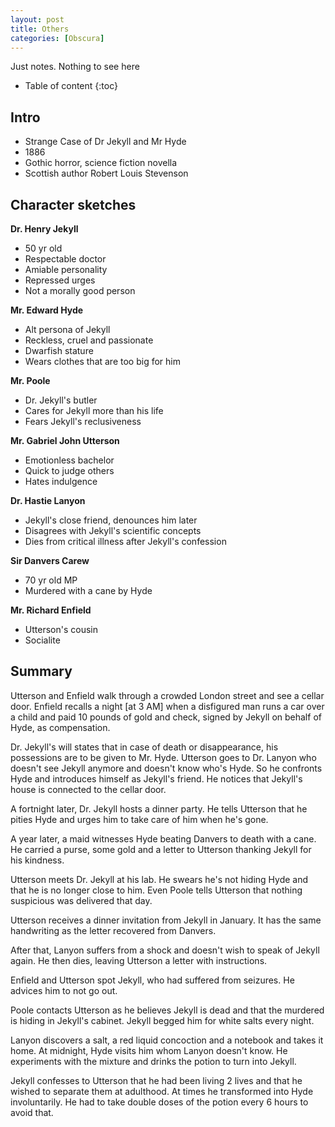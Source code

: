 ```yaml
---
layout: post
title: Others
categories: [Obscura]
---
```


Just notes. Nothing to see here

* Table of content
{:toc}

## Intro

- Strange Case of Dr Jekyll and Mr Hyde
- 1886
- Gothic horror, science fiction novella
- Scottish author Robert Louis Stevenson

## Character sketches

**Dr. Henry Jekyll**

- 50 yr old
- Respectable doctor
- Amiable personality
- Repressed urges
- Not a morally good person

**Mr. Edward Hyde**

- Alt persona of Jekyll
- Reckless, cruel and passionate
- Dwarfish stature
- Wears clothes that are too big for him

**Mr. Poole**

- Dr. Jekyll's butler
- Cares for Jekyll more than his life
- Fears Jekyll's reclusiveness

**Mr. Gabriel John Utterson**

- Emotionless bachelor
- Quick to judge others
- Hates indulgence

**Dr. Hastie Lanyon**

- Jekyll's close friend, denounces him later
- Disagrees with Jekyll's scientific concepts
- Dies from critical illness after Jekyll's confession

**Sir Danvers Carew**

- 70 yr old MP
- Murdered with a cane by Hyde

**Mr. Richard Enfield**

- Utterson's cousin
- Socialite

## Summary

Utterson and Enfield walk through a crowded London street and see a cellar door. Enfield recalls a night [at 3 AM] when a disfigured man runs a car over a child and paid 10 pounds of gold and check, signed by Jekyll on behalf of Hyde, as compensation.

Dr. Jekyll's will states that in case of death or disappearance, his possessions are to be given to Mr. Hyde. Utterson goes to Dr. Lanyon who doesn't see Jekyll anymore and doesn't know who's Hyde. So he confronts Hyde and introduces himself as Jekyll's friend. He notices that Jekyll's house is connected to the cellar door.

A fortnight later, Dr. Jekyll hosts a dinner party. He tells Utterson that he pities Hyde and urges him to take care of him when he's gone.

A year later, a maid witnesses Hyde beating Danvers to death with a cane. He carried a purse, some gold and a letter to Utterson thanking Jekyll for his kindness.

Utterson meets Dr. Jekyll at his lab. He swears he's not hiding Hyde and that he is no longer close to him. Even Poole tells Utterson that nothing suspicious was delivered that day.

Utterson receives a dinner invitation from Jekyll in January. It has the same handwriting as the letter recovered from Danvers.

After that, Lanyon suffers from a shock and doesn't wish to speak of Jekyll again. He then dies, leaving Utterson a letter with instructions.

Enfield and Utterson spot Jekyll, who had suffered from seizures. He advices him to not go out.

Poole contacts Utterson as he believes Jekyll is dead and that the murdered is hiding in Jekyll's cabinet. Jekyll begged him for white salts every night.

Lanyon discovers a salt, a red liquid concoction and a notebook and takes it home. At midnight, Hyde visits him whom Lanyon doesn't know. He experiments with the mixture and drinks the potion to turn into Jekyll.

Jekyll confesses to Utterson that he had been living 2 lives and that he wished to separate them at adulthood. At times he transformed into Hyde involuntarily. He had to take double doses of the potion every 6 hours to avoid that.
